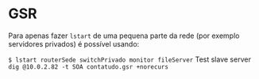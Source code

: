 # GSR

Para apenas fazer `lstart` de uma pequena parte da rede (por exemplo servidores privados) é possível usando:

`$ lstart routerSede switchPrivado monitor fileServer`
Test slave server
`dig @10.0.2.82 -t SOA contatudo.gsr +norecurs`
